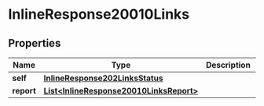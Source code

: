 
# InlineResponse20010Links

## Properties
Name | Type | Description | Notes
------------ | ------------- | ------------- | -------------
**self** | [**InlineResponse202LinksStatus**](InlineResponse202LinksStatus.md) |  |  [optional]
**report** | [**List&lt;InlineResponse20010LinksReport&gt;**](InlineResponse20010LinksReport.md) |  |  [optional]



